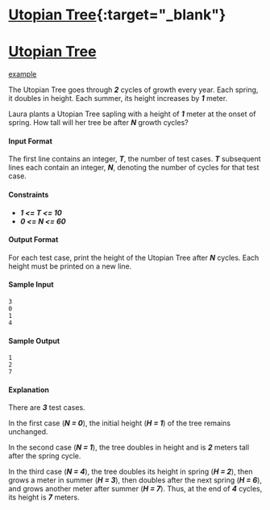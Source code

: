 # [Utopian Tree](https://www.hackerrank.com/challenges/utopian-tree){:target="_blank"}
# <a href="http://hackerrank.com/challenges/utopian-tree" target="_blank">Utopian Tree</a>
<a href="http://example.com/" target="_blank">example</a>

The Utopian Tree goes through __*2*__ cycles of growth every year. Each spring, it doubles in height. Each summer, its height increases by __*1*__ meter.

Laura plants a Utopian Tree sapling with a height of __*1*__ meter at the onset of spring. How tall will her tree be after __*N*__ growth cycles?

#### Input Format
The first line contains an integer, __*T*__, the number of test cases.
__*T*__ subsequent lines each contain an integer, __*N*__, denoting the number of cycles for that test case.

#### Constraints
* __*1 <= T <= 10*__
* __*0 <= N <= 60*__

#### Output Format
For each test case, print the height of the Utopian Tree after __*N*__ cycles. Each height must be printed on a new line.

#### Sample Input
```
3
0
1
4
```

#### Sample Output
```
1
2
7
```

#### Explanation
There are __*3*__ test cases.

In the first case (__*N = 0*__), the initial height (__*H = 1*__) of the tree remains unchanged.

In the second case (__*N = 1*__), the tree doubles in height and is __*2*__ meters tall after the spring cycle.

In the third case (__*N = 4*__), the tree doubles its height in spring (__*H = 2*__), then grows a meter in summer (__*H = 3*__), then doubles after the next spring (__*H = 6*__), and grows another meter after summer (__*H = 7*__). Thus, at the end of __*4*__ cycles, its height is __*7*__ meters.
